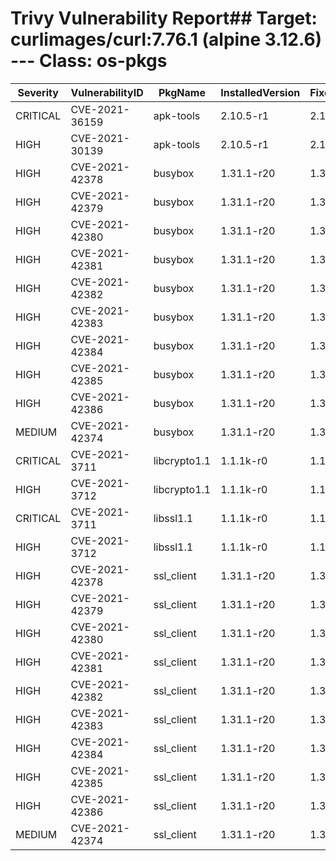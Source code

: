 # Trivy Vulnerability Report## Target: curlimages/curl:7.76.1 (alpine 3.12.6) --- Class: os-pkgs
|Severity|VulnerabilityID|PkgName|InstalledVersion|FixedVersion|
|--------|---------------|-------|----------------|------------|
|CRITICAL|CVE-2021-36159|apk-tools|2.10.5-r1|2.10.7-r0|
|HIGH|CVE-2021-30139|apk-tools|2.10.5-r1|2.10.6-r0|
|HIGH|CVE-2021-42378|busybox|1.31.1-r20|1.31.1-r21|
|HIGH|CVE-2021-42379|busybox|1.31.1-r20|1.31.1-r21|
|HIGH|CVE-2021-42380|busybox|1.31.1-r20|1.31.1-r21|
|HIGH|CVE-2021-42381|busybox|1.31.1-r20|1.31.1-r21|
|HIGH|CVE-2021-42382|busybox|1.31.1-r20|1.31.1-r21|
|HIGH|CVE-2021-42383|busybox|1.31.1-r20|1.31.1-r21|
|HIGH|CVE-2021-42384|busybox|1.31.1-r20|1.31.1-r21|
|HIGH|CVE-2021-42385|busybox|1.31.1-r20|1.31.1-r21|
|HIGH|CVE-2021-42386|busybox|1.31.1-r20|1.31.1-r21|
|MEDIUM|CVE-2021-42374|busybox|1.31.1-r20|1.31.1-r21|
|CRITICAL|CVE-2021-3711|libcrypto1.1|1.1.1k-r0|1.1.1l-r0|
|HIGH|CVE-2021-3712|libcrypto1.1|1.1.1k-r0|1.1.1l-r0|
|CRITICAL|CVE-2021-3711|libssl1.1|1.1.1k-r0|1.1.1l-r0|
|HIGH|CVE-2021-3712|libssl1.1|1.1.1k-r0|1.1.1l-r0|
|HIGH|CVE-2021-42378|ssl_client|1.31.1-r20|1.31.1-r21|
|HIGH|CVE-2021-42379|ssl_client|1.31.1-r20|1.31.1-r21|
|HIGH|CVE-2021-42380|ssl_client|1.31.1-r20|1.31.1-r21|
|HIGH|CVE-2021-42381|ssl_client|1.31.1-r20|1.31.1-r21|
|HIGH|CVE-2021-42382|ssl_client|1.31.1-r20|1.31.1-r21|
|HIGH|CVE-2021-42383|ssl_client|1.31.1-r20|1.31.1-r21|
|HIGH|CVE-2021-42384|ssl_client|1.31.1-r20|1.31.1-r21|
|HIGH|CVE-2021-42385|ssl_client|1.31.1-r20|1.31.1-r21|
|HIGH|CVE-2021-42386|ssl_client|1.31.1-r20|1.31.1-r21|
|MEDIUM|CVE-2021-42374|ssl_client|1.31.1-r20|1.31.1-r21|


